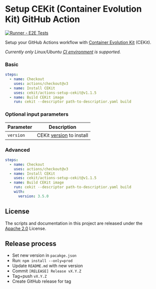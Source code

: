 Setup CEKit (Container Evolution Kit) GitHub Action
===============================

[![Runner - E2E Tests](https://github.com/cekit/actions-setup-cekit/actions/workflows/runner.yml/badge.svg)](https://github.com/cekit/actions-setup-cekit/actions/workflows/runner.yml)

Setup your GitHub Actions workflow with [Container Evolution Kit](https://github.com/cekit/cekit/)
(CEKit).

_Currently only Linux/Ubuntu
[CI environment](https://help.github.com/en/github/automating-your-workflow-with-github-actions/virtual-environments-for-github-actions)
is supported._

### Basic

```yaml
steps:
  - name: Checkout
    uses: actions/checkout@v3
  - name: Install CEKit
    uses: cekit/actions-setup-cekit@v1.1.5
  - name: Build CEKit image
    run: cekit --descriptor path-to-descriptior.yaml build
```

### Optional input parameters

| Parameter     | Description                                                                    |
| ------------- | ------------------------------------------------------------------------------ |
| `version`     | CEKit [version](https://pypi.org/project/cekit/#history) to install            |

### Advanced

```yaml
steps:
  - name: Checkout
    uses: actions/checkout@v3
  - name: Install CEKit
    uses: cekit/actions-setup-cekit@v1.1.5
  - name: Build CEKit image
    run: cekit --descriptor path-to-descriptior.yaml build
    with:
      version: 3.5.0
```

## License

The scripts and documentation in this project are released under the [Apache 2.0](./LICENSE) License.

## Release process

- Set new version in `pacakge.json`
- Run: `npm install --only=prod`
- Update `README.md` with new version
- Commit `[RELEASE] Release vX.Y.Z`
- Tag+push `vX.Y.Z`
- Create GitHub release for tag
